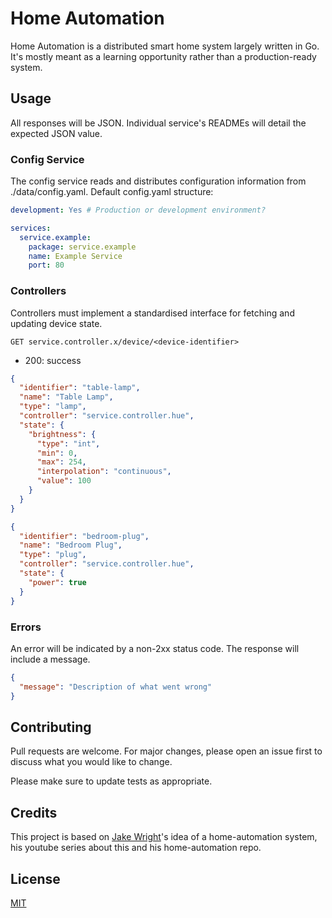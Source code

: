# Home Automation

Home Automation is a distributed smart home system largely written in Go. 
It's mostly meant as a learning opportunity rather than a production-ready system.

## Usage

All responses will be JSON. Individual service's READMEs will detail the expected JSON value.

### Config Service
The config service reads and distributes configuration information from ./data/config.yaml.
Default config.yaml structure:
```yaml
development: Yes # Production or development environment?

services:
  service.example:
    package: service.example
    name: Example Service
    port: 80
```

### Controllers

Controllers must implement a standardised interface for fetching and updating device state.

`GET service.controller.x/device/<device-identifier>`

- 200: success

```json
{
  "identifier": "table-lamp",
  "name": "Table Lamp",
  "type": "lamp",
  "controller": "service.controller.hue",
  "state": {
    "brightness": {
      "type": "int",
      "min": 0,
      "max": 254,
      "interpolation": "continuous",
      "value": 100
    }
  }
}
```

```json
{
  "identifier": "bedroom-plug",
  "name": "Bedroom Plug",
  "type": "plug",
  "controller": "service.controller.hue",
  "state": {
    "power": true
  }
}
```

### Errors

An error will be indicated by a non-2xx status code. The response will include a message.

```json
{
  "message": "Description of what went wrong"
}
```

## Contributing
Pull requests are welcome. For major changes, please open an issue first to discuss what you would like to change.

Please make sure to update tests as appropriate.

## Credits
This project is based on [Jake Wright](https://github.com/jakewright)'s idea of a home-automation system, his youtube series about this and his home-automation repo.

## License
[MIT](https://choosealicense.com/licenses/mit/)